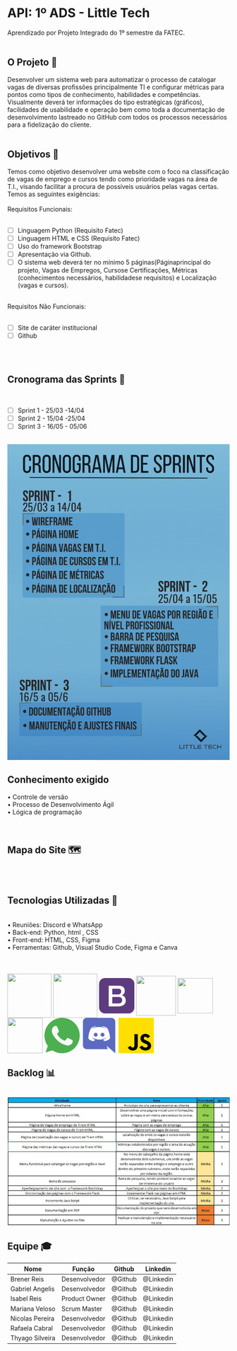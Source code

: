 # API: 1º ADS - Little Tech

Aprendizado por Projeto Integrado do 1º semestre da FATEC.
<br>
<br>
<h2> O Projeto 💼 </h2>
Desenvolver um sistema web para automatizar o processo de catalogar vagas de diversas profissões principalmente  TI  e  configurar  métricas  para  pontos  como  tipos  de  conhecimento,  habilidades  e competências.  Visualmente  deverá  ter  informações  do  tipo  estratégicas  (gráficos),  facilidades  de usabilidade  e operação bem como toda a documentação de desenvolvimento lastreado no GitHub com todos os processos necessários para a fidelização do cliente. 
<br>
<br>
<h2>Objetivos 📌</h2>
Temos como objetivo desenvolver uma website com o foco na classificação de vagas de emprego e cursos tendo como prioridade vagas na área de T.I., visando facilitar a procura de possíveis usuários pelas vagas certas. Temos as seguintes exigências:
<br>
<br>
Requisitos Funcionais:<br>
<br>

- [ ] Linguagem Python (Requisito Fatec)<br>
- [ ] Linguagem HTML e CSS (Requisito Fatec)<br>
- [ ] Uso do framework Bootstrap<br>
- [ ] Apresentação via Github.<br>
- [ ] O sistema web deverá ter no mínimo 5 páginas(Páginaprincipal do projeto, Vagas de Empregos, Cursose Certificações, Métricas (conhecimentos necessários, habilidadese requisitos) e Localização (vagas e cursos).
<br>
Requisitos Não Funcionais:<br>
<br>

- [ ] Site de caráter institucional <br>
- [ ] Github <br>

<br>
<br>
<h2>Cronograma das Sprints 📆</h2><br>

- [ ] Sprint 1 - 25/03 -14/04 <br>
- [ ] Sprint 2 - 15/04 -25/04 <br>
- [ ] Sprint 3 - 16/05 - 05/06 <br>
<br>
<img src="/img/Cronograma das prints - png.png"/>
<br>
<h2>Conhecimento exigido</h2>
• Controle de versão<br>
• Processo de Desenvolvimento Ágil<br>
• Lógica de programação<br>
<br>
<br>
<h2>Mapa do Site 🗺️</h2>
<br>
<br>
<h2>Tecnologias Utilizadas 🔧</h2>
<br>
• Reuniões: Discord e WhatsApp <br>
• Back-end: Python, html , CSS <br>
• Front-end: HTML, CSS, Figma <br>
• Ferramentas: Github, Visual Studio Code, Figma e Canva <br>
<br>
<br>
<div style="display: inline_blocks"><br>
 <img align="center" src="https://cdn.jsdelivr.net/gh/devicons/devicon/icons/html5/html5-original-wordmark.svg" height= "100" width= "100"/> 
 <img align="center" src="https://cdn.jsdelivr.net/gh/devicons/devicon/icons/css3/css3-original-wordmark.svg" height= "100" width= "100"/>
  <img align="center"src="/img/bootstrap.png"/ height= "80" width= "80"/>    
 <img align="center"src="https://cdn.jsdelivr.net/gh/devicons/devicon/icons/python/python-original.svg" height= "90" width= "90"/>
 <img align="center"src="https://cdn.jsdelivr.net/gh/devicons/devicon/icons/canva/canva-original.svg" height= "80" width= "80"/> 
 <img align="center"src="https://cdn.jsdelivr.net/gh/devicons/devicon/icons/figma/figma-original.svg" height= "80" width= "80"/>         
 <img align="center"src="/img/whatsapp.png"/ height= "80" width= "80"/>                 
 <img align="center"src="/img/discord.png"/ height= "80" width= "80"/>    
 <img align="center"src="/img/js.png"/ height= "80" width= "80"/>  
 
<br>
<h2>Backlog 📊 </h2>
<br>
<img src="/img/Prioridade_Atividades.jpeg"/>
<br>
<h2>Equipe 🎓</h2>
 
 Nome|Função|Github|Linkedin 
-----|------|------|---------
Brener Reis    |Desenvolvedor|@Github|@Linkedin
Gabriel Angelis|Desenvolvedor|@Github|@Linkedin
Isabel Reis    |Product Owner|@Github|@Linkedin
Mariana Veloso |Scrum Master |@Github|@Linkedin
Nicolas Pereira|Desenvolvedor|@Github|@Linkedin
Rafaela Cabral |Desenvolvedor|@Github|@Linkedin
Thyago Silveira|Desenvolvedor|@Github|@Linkedin

 
<br>
<br>


